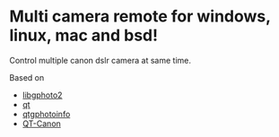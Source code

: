 Multi camera remote for windows, linux, mac and bsd!
===================

Control multiple canon dslr camera at same time.

Based on 
- [libgphoto2](http://gphoto.org)
- [qt](http://qt-project.org)
- [qtgphotoinfo](https://code.google.com/p/qtgphotoinfo)
- [QT-Canon](https://github.com/rtadlock/QT-Canon)
